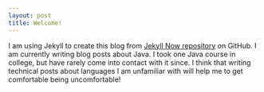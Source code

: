 ```yaml
---
layout: post
title: Welcome!
---
```


I am using Jekyll to create this blog from [Jekyll Now repository](https://github.com/barryclark/jekyll-now) on GitHub.
I am currently writing blog posts about Java. I took one Java course in college, but have rarely come into contact with it since.
I think that writing technical posts about languages I am unfamiliar with will help me to get comfortable being uncomfortable!

